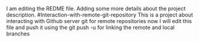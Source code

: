 I am editing the REDME file. Adding some more details about the project description.
#Interaction-with-remote-git-repository
This is a project about interacting with Github server git for remote repositories
now I will edit this file and push it using the git push -u for linking the remote and local branches